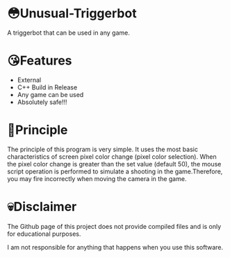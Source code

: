 # 😳Unusual-Triggerbot
A triggerbot that can be used in any game.
# 😘Features
- External
- C++ Build in Release
- Any game can be used
- Absolutely safe!!!
# 🧐Principle
The principle of this program is very simple. It uses the most basic characteristics of screen pixel color change (pixel color selection). When the pixel color change is greater than the set value (default 50), the mouse script operation is performed to simulate a shooting in the game.Therefore, you may fire incorrectly when moving the camera in the game.
# 💀Disclaimer
The Github page of this project does not provide compiled files and is only for educational purposes.

I am not responsible for anything that happens when you use this software.
